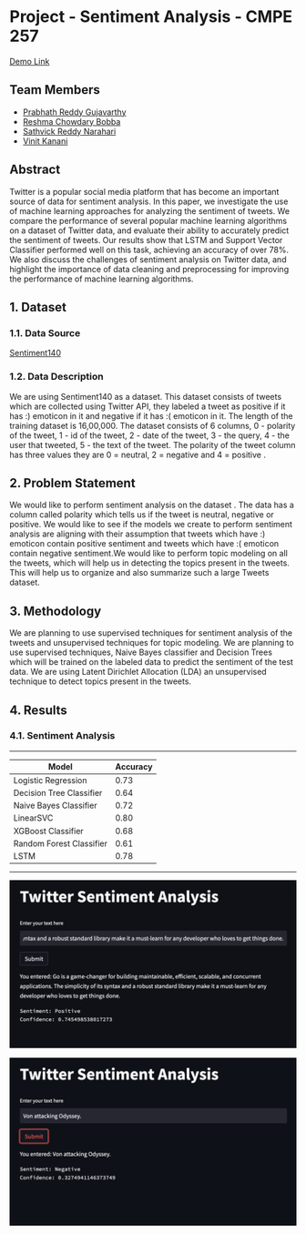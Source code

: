 # Project - Sentiment Analysis - CMPE 257

[Demo Link](https://iamvinitk-cmpe-257-sentiment-analy-streamlit-deploymain-4mavnd.streamlit.app/)

## Team Members

- [Prabhath Reddy Gujavarthy](https://github.com/prabhath-r)
- [Reshma Chowdary Bobba](https://github.com/ReshmaBC)
- [Sathvick Reddy Narahari](https://github.com/SathvickN)
- [Vinit Kanani](https://www.github.com/iamvinitk)

## Abstract

Twitter is a popular social media platform that has become an important source of data for sentiment analysis.
In this paper, we investigate the use of machine learning approaches for analyzing the sentiment of tweets.
We compare the performance of several popular machine learning algorithms on a dataset of Twitter data, and evaluate
their ability to accurately predict the sentiment of tweets.
Our results show that LSTM and Support Vector Classifier performed well on this task, achieving an accuracy of over 78%.
We also discuss the challenges of sentiment analysis on Twitter data, and highlight the importance of data cleaning and
preprocessing for improving the performance of machine learning algorithms.

## 1. Dataset

### 1.1. Data Source

[Sentiment140](http://help.sentiment140.com/for-students/)

### 1.2. Data Description

We are using Sentiment140 as a dataset. This dataset consists of tweets which are collected using Twitter API, they
labeled a tweet as positive if it has :) emoticon in it and negative if it has :( emoticon in it. The length of the
training dataset is 16,00,000. The dataset consists of 6 columns, 0 - polarity of the tweet, 1 - id of the tweet, 2 -
date of the tweet, 3 - the query, 4 - the user that tweeted, 5 - the text of the tweet. The polarity of the tweet column
has three values they are 0 = neutral, 2 = negative and 4 = positive .

## 2. Problem Statement

We would like to perform sentiment analysis on the dataset . The data has a column called polarity which tells us if the
tweet is neutral, negative or positive. We would like to see if the models we create to perform sentiment analysis are
aligning with their assumption that tweets which have :) emoticon contain positive sentiment and tweets which have :(
emoticon contain negative sentiment.We would like to perform topic modeling on all the tweets, which will help us in
detecting the topics present in the tweets. This will help us to organize and also summarize such a large Tweets
dataset.

## 3. Methodology

We are planning to use supervised techniques for sentiment analysis of the tweets and unsupervised techniques for topic
modeling. We are planning to use supervised techniques, Naive Bayes classifier and Decision Trees which will be trained
on the labeled data to predict the sentiment of the test data. We are using Latent Dirichlet Allocation (LDA) an
unsupervised technique to detect topics present in the tweets.

## 4. Results

### 4.1. Sentiment Analysis

---------------------------------------

| Model                    | Accuracy | 
|--------------------------|----------|
| Logistic Regression      | 0.73     | 
| Decision Tree Classifier | 0.64     |  
| Naive Bayes Classifier   | 0.72     | 
| LinearSVC                | 0.80     |
| XGBoost Classifier       | 0.68     | 
| Random Forest Classifier | 0.61     | 
| LSTM                     | 0.78     |

---------------------------------------

![demo-tweet-1.png](paper%2Fimages%2Fdemo-tweet-1.png)

![demo-tweet-2.png](paper%2Fimages%2Fdemo-tweet-2.png)